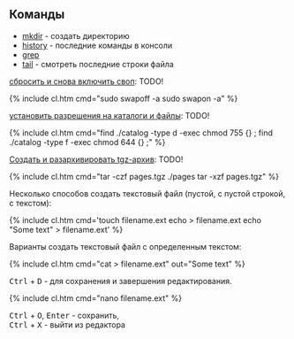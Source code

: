 ## Команды

- [mkdir](mkdir) - создать директорию
- [history](history) - последние команды в консоли
- [grep](grep)
- [tail](tail) - смотреть последние строки файла

[сбросить и снова включить своп](swap): <span class="r">TODO!</span>

{% include cl.htm
cmd="sudo swapoff -a
sudo swapon -a" %}

[установить разрешения на каталоги и файлы](chmod_chown_r): <span class="r">TODO!</span>

{% include cl.htm
cmd="find ./catalog -type d -exec chmod 755 {} \;
find ./catalog -type f -exec chmod 644 {} \;" %}

[Создать и разархивировать tgz-архив](tar): <span class="r">TODO!</span>

{% include cl.htm
cmd="tar -czf pages.tgz ./pages
tar -xzf pages.tgz" %}

Несколько способов создать текстовый файл (пустой, с пустой строкой, с текстом):

{% include cl.htm
cmd='touch filename.ext
echo > filename.ext
echo "Some text" > filename.ext' %}

Варианты создать текстовый файл с определенным текстом:

{% include cl.htm
cmd="cat > filename.ext"
out="Some text" %}

<kbd>Ctrl</kbd> + <kbd>D</kbd> - для сохранения и завершения редактирования.

{% include cl.htm
cmd="nano filename.ext" %}

<kbd>Ctrl</kbd> + <kbd>O</kbd>, <kbd>Enter</kbd> - сохранить,  
<kbd>Ctrl</kbd> + <kbd>X</kbd> - выйти из редактора
